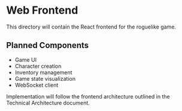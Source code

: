 # Web Frontend

This directory will contain the React frontend for the roguelike game.

## Planned Components

- Game UI
- Character creation
- Inventory management
- Game state visualization
- WebSocket client

Implementation will follow the frontend architecture outlined in the Technical Architecture document. 